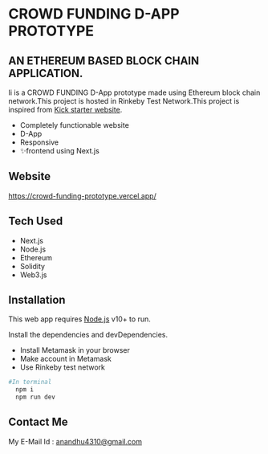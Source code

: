 # CROWD FUNDING D-APP PROTOTYPE

##  AN ETHEREUM BASED BLOCK CHAIN APPLICATION.

Ii is a CROWD FUNDING D-App prototype made using Ethereum block chain network.This project is 
hosted in Rinkeby Test Network.This project is inspired from [Kick starter website](https://www.kickstarter.com/).

- Completely functionable website
- D-App
- Responsive
- ✨frontend using Next.js

## Website
https://crowd-funding-prototype.vercel.app/

## Tech Used

- Next.js
- Node.js
- Ethereum
- Solidity
- Web3.js

## Installation

This web app requires [Node.js](https://nodejs.org/) v10+ to run.

Install the dependencies and devDependencies.
- Install Metamask in your browser
- Make account in Metamask
- Use Rinkeby test network


```sh
#In terminal
  npm i
  npm run dev
```

## Contact Me

My E-Mail Id :
anandhu4310@gmail.com
